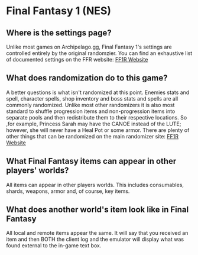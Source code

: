 # Final Fantasy 1 (NES)

## Where is the settings page?

Unlike most games on Archipelago.gg, Final Fantasy 1's settings are controlled entirely by the original randomzier. You
can find an exhaustive list of documented settings on the FFR
website: [FF1R Website](https://finalfantasyrandomizer.com/)

## What does randomization do to this game?

A better questions is what isn't randomized at this point. Enemies stats and spell, character spells, shop inventory and
boss stats and spells are all commonly randomized. Unlike most other randomizers it is also most standard to shuffle
progression items and non-progression items into separate pools and then redistribute them to their respective
locations. So ,for example, Princess Sarah may have the CANOE instead of the LUTE; however, she will never have a Heal
Pot or some armor. There are plenty of other things that can be randomized on the main randomizer
site: [FF1R Website](https://finalfantasyrandomizer.com/)

## What Final Fantasy items can appear in other players' worlds?

All items can appear in other players worlds. This includes consumables, shards, weapons, armor and, of course, key
items.

## What does another world's item look like in Final Fantasy

All local and remote items appear the same. It will say that you received an item and then BOTH the client log and the
emulator will display what was found external to the in-game text box.
